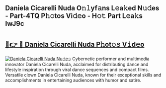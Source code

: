 ## Daniela Cicarelli Nuda O𝚗𝚕yf𝚊ns L𝚎a𝚔ed N𝚞𝚍es - Part-4TQ P𝚑𝚘tos Vi𝚍𝚎o - H𝚘𝚝 Part L𝚎a𝚔s IwJ9c

# <h2><a href="http://kf6hme.oniu.top/?m=Daniela+Cicarelli+Nuda">🔗👉 🔴 Daniela Cicarelli Nuda P𝚑ot𝚘𝚜 V𝚒d𝚎o</a></h2>

[![Daniela Cicarelli Nuda Nu𝚍e𝚜](https://i.imgur.com/0qMVB7G.gif)](http://kf6hme.oniu.top/?m=Daniela+Cicarelli+Nuda)
Cybernetic performer and multimedia innovator Daniela Cicarelli Nuda, acclaimed for distributing dance and lifestyle inspiration through viral dance sequences and compact films. Versatile clown Daniela Cicarelli Nuda, known for their exceptional skills and accomplishments in entertaining audiences with humor and satire.  
